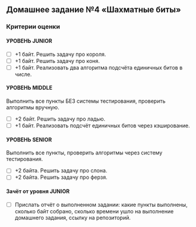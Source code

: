 ## Домашнее задание №4 «Шахматные биты»

### Критерии оценки

#### УРОВЕНЬ JUNIOR
- [ ] +1 байт. Решить задачу про короля.
- [ ] +1 байт. Решить задачу про коня.
- [ ] +1 байт. Реализовать два алгоритма подсчёта единичных битов в числе.

#### УРОВЕНЬ MIDDLE
Выполнить все пункты БЕЗ системы тестирования, проверить алгоритмы вручную.

- [ ] +2 байт. Решить задачу про ладью.
- [ ] +1 байт. Реализовать подсчёт единичных битов через кэширование.

#### УРОВЕНЬ SENIOR

Выполнить все пункты, проверить алгоритмы через систему тестирования.
- [ ] +2 байта. Решить задачу про слона.
- [ ] +2 байта. Решить задачу про ферзя.

#### Зачёт от уровня JUNIOR
- [ ] Прислать отчёт о выполненном задании: какие пункты выполнены, сколько байт собрано, сколько времени ушло на выполнение домашнего задания, ссылку на репозиторий.
